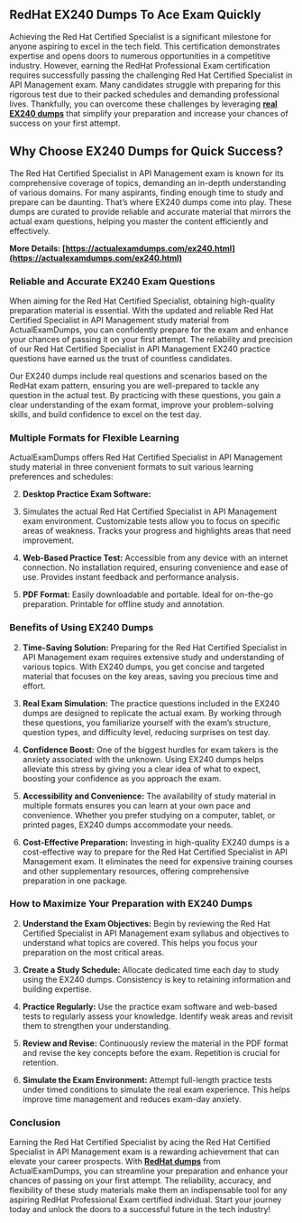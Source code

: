 ## **RedHat**  **EX240 Dumps To Ace Exam Quickly**

Achieving the Red Hat Certified Specialist is a significant milestone for anyone aspiring to excel in the tech field. This certification demonstrates expertise and opens doors to numerous opportunities in a competitive industry. However, earning the RedHat Professional Exam certification requires successfully passing the challenging Red Hat Certified Specialist in API Management exam. Many candidates struggle with preparing for this rigorous test due to their packed schedules and demanding professional lives. Thankfully, you can overcome these challenges by leveraging  **[real EX240 dumps](https://actualexamdumps.com/ex240.html)**  that simplify your preparation and increase your chances of success on your first attempt.

## **Why Choose EX240 Dumps for Quick Success?**

The Red Hat Certified Specialist in API Management exam is known for its comprehensive coverage of topics, demanding an in-depth understanding of various domains. For many aspirants, finding enough time to study and prepare can be daunting. That’s where EX240 dumps come into play. These dumps are curated to provide reliable and accurate material that mirrors the actual exam questions, helping you master the content efficiently and effectively.

**More Details:  [https://actualexamdumps.com/ex240.html](https://actualexamdumps.com/ex240.html)**

### **Reliable and Accurate EX240 Exam Questions**

When aiming for the Red Hat Certified Specialist, obtaining high-quality preparation material is essential. With the updated and reliable Red Hat Certified Specialist in API Management study material from ActualExamDumps, you can confidently prepare for the exam and enhance your chances of passing it on your first attempt. The reliability and precision of our Red Hat Certified Specialist in API Management EX240 practice questions have earned us the trust of countless candidates.

Our EX240 dumps include real questions and scenarios based on the RedHat exam pattern, ensuring you are well-prepared to tackle any question in the actual test. By practicing with these questions, you gain a clear understanding of the exam format, improve your problem-solving skills, and build confidence to excel on the test day.

### **Multiple Formats for Flexible Learning**

ActualExamDumps offers Red Hat Certified Specialist in API Management study material in three convenient formats to suit various learning preferences and schedules:

2.  **Desktop Practice Exam Software:**
    
3.  Simulates the actual Red Hat Certified Specialist in API Management exam environment. Customizable tests allow you to focus on specific areas of weakness. Tracks your progress and highlights areas that need improvement.
    
4.  **Web-Based Practice Test:**  Accessible from any device with an internet connection. No installation required, ensuring convenience and ease of use. Provides instant feedback and performance analysis.
    
5.  **PDF Format:**  Easily downloadable and portable. Ideal for on-the-go preparation. Printable for offline study and annotation.
    

### **Benefits of Using EX240 Dumps**

2.  **Time-Saving Solution:**  Preparing for the Red Hat Certified Specialist in API Management exam requires extensive study and understanding of various topics. With EX240 dumps, you get concise and targeted material that focuses on the key areas, saving you precious time and effort.
    
3.  **Real Exam Simulation:**  The practice questions included in the EX240 dumps are designed to replicate the actual exam. By working through these questions, you familiarize yourself with the exam’s structure, question types, and difficulty level, reducing surprises on test day.
    
4.  **Confidence Boost:**  One of the biggest hurdles for exam takers is the anxiety associated with the unknown. Using EX240 dumps helps alleviate this stress by giving you a clear idea of what to expect, boosting your confidence as you approach the exam.
    
5.  **Accessibility and Convenience:**  The availability of study material in multiple formats ensures you can learn at your own pace and convenience. Whether you prefer studying on a computer, tablet, or printed pages, EX240 dumps accommodate your needs.
    
6.  **Cost-Effective Preparation:**  Investing in high-quality EX240 dumps is a cost-effective way to prepare for the Red Hat Certified Specialist in API Management exam. It eliminates the need for expensive training courses and other supplementary resources, offering comprehensive preparation in one package.
    

### **How to Maximize Your Preparation with EX240 Dumps**

2.  **Understand the Exam Objectives:**  Begin by reviewing the Red Hat Certified Specialist in API Management exam syllabus and objectives to understand what topics are covered. This helps you focus your preparation on the most critical areas.
    
3.  **Create a Study Schedule:**  Allocate dedicated time each day to study using the EX240 dumps. Consistency is key to retaining information and building expertise.
    
4.  **Practice Regularly:**  Use the practice exam software and web-based tests to regularly assess your knowledge. Identify weak areas and revisit them to strengthen your understanding.
    
5.  **Review and Revise:**  Continuously review the material in the PDF format and revise the key concepts before the exam. Repetition is crucial for retention.
    
6.  **Simulate the Exam Environment:**  Attempt full-length practice tests under timed conditions to simulate the real exam experience. This helps improve time management and reduces exam-day anxiety.
    

### **Conclusion**

Earning the Red Hat Certified Specialist by acing the Red Hat Certified Specialist in API Management exam is a rewarding achievement that can elevate your career prospects. With  **[RedHat dumps](https://actualexamdumps.com/redhat-certification.html)**  from ActualExamDumps, you can streamline your preparation and enhance your chances of passing on your first attempt. The reliability, accuracy, and flexibility of these study materials make them an indispensable tool for any aspiring RedHat Professional Exam certified individual. Start your journey today and unlock the doors to a successful future in the tech industry!
